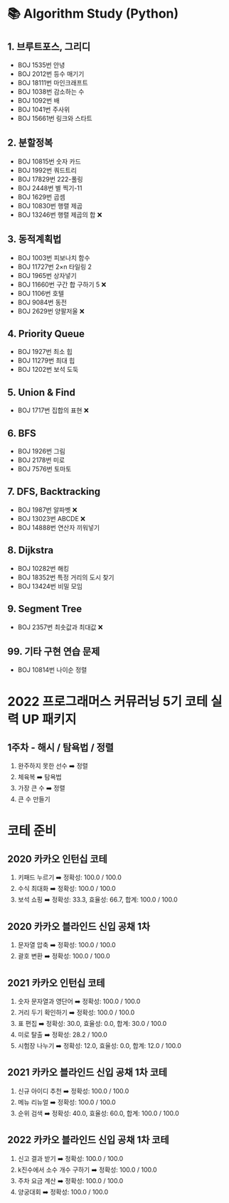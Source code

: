 # 📚 Algorithm Study (Python)

## 1. 브루트포스, 그리디

- BOJ 1535번 안녕
- BOJ 2012번 등수 매기기
- BOJ 18111번 마인크래프트
- BOJ 1038번 감소하는 수
- BOJ 1092번 배 
- BOJ 1041번 주사위
- BOJ 15661번 링크와 스타트

## 2. 분할정복

- BOJ 10815번 숫자 카드
- BOJ 1992번 쿼드트리
- BOJ 17829번 222-풀링
- BOJ 2448번 별 찍기-11
- BOJ 1629번 곱셈
- BOJ 10830번 행렬 제곱
- BOJ 13246번 행렬 제곱의 합 ❌

## 3. 동적계획법

- BOJ 1003번 피보나치 함수
- BOJ 11727번 2×n 타일링 2
- BOJ 1965번 상자넣기
- BOJ 11660번 구간 합 구하기 5 ❌
- BOJ 1106번 호텔
- BOJ 9084번 동전
- BOJ 2629번 양팔저울 ❌


## 4. Priority Queue

- BOJ 1927번 최소 힙
- BOJ 11279번 최대 힙
- BOJ 1202번 보석 도둑


## 5. Union & Find

- BOJ 1717번 집합의 표현 ❌


## 6. BFS

- BOJ 1926번 그림
- BOJ 2178번 미로
- BOJ 7576번 토마토


## 7. DFS, Backtracking

- BOJ 1987번 알파벳 ❌
- BOJ 13023번 ABCDE ❌
- BOJ 14888번 연산자 끼워넣기


## 8. Dijkstra

- BOJ 10282번 해킹
- BOJ 18352번 특정 거리의 도시 찾기
- BOJ 13424번 비밀 모임


## 9. Segment Tree

- BOJ 2357번 최솟값과 최대값 ❌


## 99. 기타 구현 연습 문제

- BOJ 10814번 나이순 정렬


# 2022 프로그래머스 커뮤러닝 5기 코테 실력 UP 패키지

## 1주차 - 해시 / 탐욕법 / 정렬

1. 완주하지 못한 선수 ➡️ 정렬 
2. 체육복 ➡️ 탐욕법 
3. 가장 큰 수 ➡️ 정렬 
4. 큰 수 만들기 


# 코테 준비

## 2020 카카오 인턴십 코테

1. 키패드 누르기 ➡️ 정확성: 100.0 / 100.0
2. 수식 최대화  ➡️ 정확성: 100.0 / 100.0
3. 보석 쇼핑 ➡️ 정확성: 33.3, 효율성: 66.7, 합계: 100.0 / 100.0


## 2020 카카오 블라인드 신입 공채 1차

1. 문자열 압축 ➡️ 정확성: 100.0 / 100.0
2. 괄호 변환 ➡️ 정확성: 100.0 / 100.0


## 2021 카카오 인턴십 코테

1. 숫자 문자열과 영단어 ➡️ 정확성: 100.0 / 100.0
2. 거리 두기 확인하기 ➡️ 정확성: 100.0 / 100.0
3. 표 편집 ➡️ 정확성: 30.0, 효율성: 0.0, 합계: 30.0 / 100.0
4. 미로 탈출 ➡️ 정확성: 28.2 / 100.0
5. 시험장 나누기 ➡️ 정확성: 12.0, 효율성: 0.0, 합계: 12.0 / 100.0


## 2021 카카오 블라인드 신입 공채 1차 코테
1. 신규 아이디 추천 ➡️ 정확성: 100.0 / 100.0
2. 메뉴 리뉴얼 ➡️ 정확성: 100.0 / 100.0
3. 순위 검색 ➡️ 정확성: 40.0, 효율성: 60.0, 합계: 100.0 / 100.0


## 2022 카카오 블라인드 신입 공채 1차 코테

1. 신고 결과 받기 ➡️ 정확성: 100.0 / 100.0
2. k진수에서 소수 개수 구하기 ➡️ 정확성: 100.0 / 100.0
3. 주차 요금 계산 ➡️ 정확성: 100.0 / 100.0
4. 양궁대회 ➡️ 정확성: 100.0 / 100.0